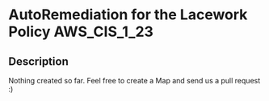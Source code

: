 # AutoRemediation for the Lacework Policy AWS_CIS_1_23

## Description
Nothing created so far. Feel free to create a Map and send us a pull request :)
